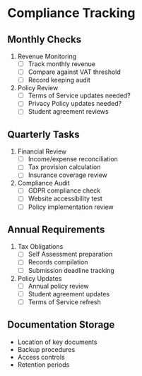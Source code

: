 # Compliance Tracking

## Monthly Checks
1. Revenue Monitoring
   - [ ] Track monthly revenue
   - [ ] Compare against VAT threshold
   - [ ] Record keeping audit

2. Policy Review
   - [ ] Terms of Service updates needed?
   - [ ] Privacy Policy updates needed?
   - [ ] Student agreement reviews

## Quarterly Tasks
1. Financial Review
   - [ ] Income/expense reconciliation
   - [ ] Tax provision calculation
   - [ ] Insurance coverage review

2. Compliance Audit
   - [ ] GDPR compliance check
   - [ ] Website accessibility test
   - [ ] Policy implementation review

## Annual Requirements
1. Tax Obligations
   - [ ] Self Assessment preparation
   - [ ] Records compilation
   - [ ] Submission deadline tracking

2. Policy Updates
   - [ ] Annual policy review
   - [ ] Student agreement updates
   - [ ] Terms of Service refresh

## Documentation Storage
- Location of key documents
- Backup procedures
- Access controls
- Retention periods